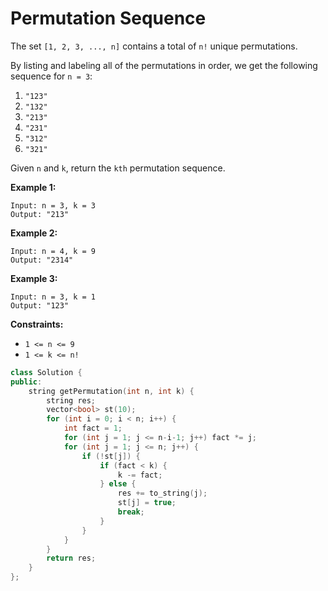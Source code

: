# Permutation Sequence

The set `[1, 2, 3, ..., n]` contains a total of `n!` unique permutations.

By listing and labeling all of the permutations in order, we get the following sequence for `n = 3`:

1. `"123"`
2. `"132"`
3. `"213"`
4. `"231"`
5. `"312"`
6. `"321"`

Given `n` and `k`, return the `kth` permutation sequence.

 

**Example 1:**

```
Input: n = 3, k = 3
Output: "213"
```

**Example 2:**

```
Input: n = 4, k = 9
Output: "2314"
```

**Example 3:**

```
Input: n = 3, k = 1
Output: "123"
```

 

**Constraints:**

- `1 <= n <= 9`
- `1 <= k <= n!`

```c++
class Solution {
public:
    string getPermutation(int n, int k) {
        string res;
        vector<bool> st(10);
        for (int i = 0; i < n; i++) {
            int fact = 1;
            for (int j = 1; j <= n-i-1; j++) fact *= j;
            for (int j = 1; j <= n; j++) {
                if (!st[j]) {
                    if (fact < k) {
                        k -= fact;
                    } else {
                        res += to_string(j);
                        st[j] = true;
                        break;
                    }
                }
            }
        }
        return res;
    }
};
```

